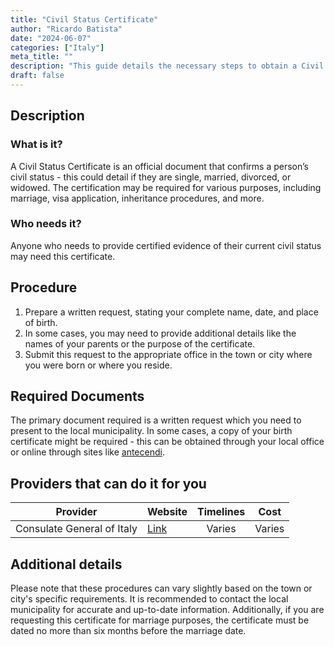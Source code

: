```yaml
---
title: "Civil Status Certificate"
author: "Ricardo Batista"
date: "2024-06-07"
categories: ["Italy"]
meta_title: ""
description: "This guide details the necessary steps to obtain a Civil Status Certificate in Italy, along with essential information such as required documents, providers, and additional details."
draft: false
---
```


## Description
### What is it?
A Civil Status Certificate is an official document that confirms a person’s civil status - this could detail if they are single, married, divorced, or widowed. The certification may be required for various purposes, including marriage, visa application, inheritance procedures, and more.

### Who needs it?
Anyone who needs to provide certified evidence of their current civil status may need this certificate.
 
## Procedure
1. Prepare a written request, stating your complete name, date, and place of birth. 
2. In some cases, you may need to provide additional details like the names of your parents or the purpose of the certificate. 
3. Submit this request to the appropriate office in the town or city where you were born or where you reside.     
  
 ## Required Documents
The primary document required is a written request which you need to present to the local municipality. In some cases, a copy of your birth certificate might be required - this can be obtained through your local office or online through sites like [antecendi](https://www.anteceedinti.com).

## Providers that can do it for you

| Provider          |     Website                 |     Timelines    |       Cost         |
| ----------------- | ---------------------------- |  :-------------: |  :-------------:   |
| Consulate General of Italy|  [Link](http://consnewyork.esteri.it)  |      Varies      |        Varies     |

## Additional details
Please note that these procedures can vary slightly based on the town or city's specific requirements. It is recommended to contact the local municipality for accurate and up-to-date information. Additionally, if you are requesting this certificate for marriage purposes, the certificate must be dated no more than six months before the marriage date.